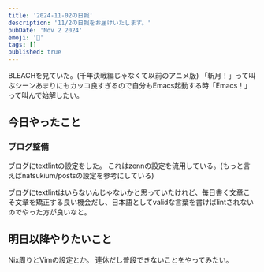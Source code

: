 ```yaml
---
title: '2024-11-02の日報'
description: '11/2の日報をお届けいたします。'
pubDate: 'Nov 2 2024'
emoji: '🦊'
tags: []
published: true
---
```


BLEACHを見ていた。(千年決戦編じゃなくて以前のアニメ版)
「斬月！」って叫ぶシーンあまりにもカッコ良すぎるので自分もEmacs起動する時「Emacs！」って叫んで始解したい。

## 今日やったこと

### ブログ整備

ブログにtextlintの設定をした。
これはzennの設定を流用している。(もっと言えばnatsukium/postsの設定を参考にしている)

ブログにtextlintはいらないんじゃないかと思っていたけれど、毎日書く文章こそ文章を矯正する良い機会だし、日本語としてvalidな言葉を書けばlintされないのでやった方が良いなと。

## 明日以降やりたいこと

Nix周りとVimの設定とか。 連休だし普段できないことをやってみたい。
